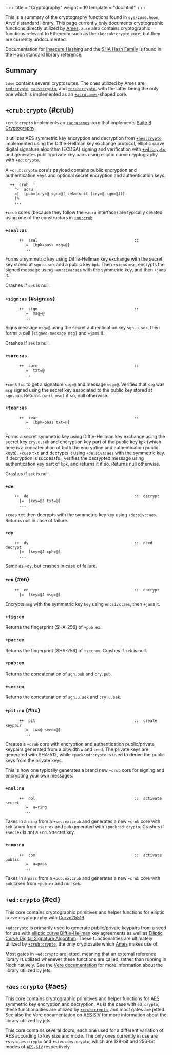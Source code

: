 +++
title = "Cryptography"
weight = 10
template = "doc.html"
+++

This is a summary of the cryptography functions found in `sys/zuse.hoon`, Arvo's
standard library. This page currently only documents cryptographic functions
directly utilized by [Ames](@/docs/arvo/ames/ames.md). `zuse` also contains
cryptographic functions relevant to Ethereum such as the `+keccak:crypto` core,
but they are currently undocumented.

Documentation for [Insecure Hashing](@/docs/hoon/reference/stdlib/2e.md) and the
[SHA Hash Family](@/docs/reference/stdlib/3d.md) is found in the Hoon standard
library reference.

## Summary

`zuse` contains several cryptosuites. The ones utilized by Ames are
[`+ed:crypto`](#ed), [`+aes:crypto`](#aes), and [`+crub:crypto`](#crub), with
the latter being the only one which is implemented as an [`+acru:ames`](@/docs/arvo/ames/cryptography.md#crypto-core)-shaped core.

## `+crub:crypto` {#crub}

`+crub:crypto` implements an
[`+acru:ames`](@/docs/arvo/ames/cryptography.md#crypto-core) core that implements
[Suite B Cryptography](https://en.wikipedia.org/wiki/NSA_Suite_B_Cryptography).

It utilizes AES symmetric key encryption and decryption from [`+aes:crypto`](#aes)
implemented using the Diffie-Hellman key exchange protocol, elliptic curve
digital signature algorithm (ECDSA) signing and verification with [`+ed:crypto`](#ed),
and generates public/private key pairs using elliptic curve cryptography with
`+ed:crypto`.

A `+crub:crypto` core's payload contains public encryption and authentication
keys and optional secret encryption and authentication keys.
```hoon
  ++  crub  !:
    ^-  acru
    =|  [pub=[cry=@ sgn=@] sek=(unit [cry=@ sgn=@])]
    |%
    ...
```
`+crub` cores (because they follow the `+acru` interface) are typically created using one of the constructors in [`+nu:crub`](#nu).

### `+seal:as`

```hoon
      ++  seal                                          ::
        |=  [bpk=pass msg=@]
        ...
```

Forms a symmetric key using Diffie-Hellman key exchange with the secret key
stored at `sgn.u.sek` and a public key `bpk`. Then `+sign`s `msg`, encrypts the
signed message using `+en:siva:aes` with the symmetric key, and then `+jam`s it.

Crashes if `sek` is null.

### `+sign:as` {#sign:as}

```hoon
      ++  sign                                          ::
        |=  msg=@
        ...
```

Signs message `msg=@` using the secret authentication key `sgn.u.sek`, then forms a
cell `[signed-message msg]` and `+jam`s it.

Crashes if `sek` is null.

### `+sure:as`

```hoon
      ++  sure                                          ::
        |=  txt=@
        ...
```

`+cue`s `txt` to get a signature `sig=@` and message `msg=@`. Verifies that
`sig` was `msg` signed using the secret key associated to the public key stored
at `sgn.pub`. Returns `(unit msg)` if so, null otherwise.

### `+tear:as`

```hoon
      ++  tear                                          ::
        |=  [bpk=pass txt=@]
        ...
```

Forms a secret symmetric key using Diffie-Hellman key exchange using the secret
key `cry.u.sek` and encryption key part of the public key `bpk` (which here is a
concatenation of both the encryption and authentication public keys). `+cue`s
`txt` and decrypts it using `+de:siva:aes` with the symmetric key. If decryption
is successful, verifies the decrypted message using authentication key part of
`bpk`, and returns it if so. Returns null otherwise.

Crashes if `sek` is null.

### `+de`

```hoon
    ++  de                                              ::  decrypt
      |=  [key=@J txt=@]
      ...
```

`+cue`s `txt` then decrypts with the symmetric key `key` using `+de:sivc:aes`.
Returns null in case of failure.

### `+dy`

```hoon
    ++  dy                                              ::  need decrypt
      |=  [key=@J cph=@]
      ...
```

Same as `+dy`, but crashes in case of failure.

### `+en` {#en}

```hoon
    ++  en                                              ::  encrypt
      |=  [key=@J msg=@]
```

Encrypts `msg` with the symmetric key `key` using `en:sivc:aes`, then `+jam`s
it.

### `+fig:ex`

Returns the fingerprint (SHA-256) of `+pub:ex`.

### `+pac:ex`

Returns the fingerprint (SHA-256) of `+sec:ex`. Crashes if `sek` is null.

### `+pub:ex`

Returns the concatenation of `sgn.pub` and `cry.pub`.

### `+sec:ex`

Returns the concatenation of `sgn.u.sek` and `cry.u.sek`.

### `+pit:nu` {#nu}

```hoon
      ++  pit                                           ::  create keypair
        |=  [w=@ seed=@]
        ...
```

Creates a `+crub` core with encryption and authentication public/private keypairs
generated from a bitwidth `w` and `seed`. The private keys are generated with
SHA-512, while `+puck:ed:crypto` is used to derive the public keys from the
private keys.

This is how one typically generates a brand new `+crub` core for signing and
encrypting your own messages.

### `+nol:nu`

```hoon
      ++  nol                                           ::  activate secret
        |=  a=ring
        ...
```

Takes in a `ring` from a `+sec:ex:crub` and generates a new `+crub` core with
`sek` taken from `+sec:ex` and `pub` generated with `+puck:ed:crypto`. Crashes
if `+sec:ex` is not a `+crub` secret key.

### `+com:nu`

```hoon
      ++  com                                           ::  activate public
        |=  a=pass
        ...
```

Takes in a `pass` from a `+pub:ex:crub` and generates a new `+crub` core with
`pub` taken from `+pub:ex` and null `sek`.

## `+ed:crypto` {#ed}

This core contains cryptographic primitives and helper functions for elliptic
curve cryptography with [Curve25519](https://en.wikipedia.org/wiki/Curve25519).

`+ed:crypto` is primarily used to generate public/private keypairs from a seed
for use with [elliptic curve
Diffie-Hellman](https://en.wikipedia.org/wiki/Elliptic-curve_Diffie%E2%80%93Hellman)
key agreements as well as [Elliptic Curve Digital Signature
Algorithm](https://en.wikipedia.org/wiki/Elliptic_Curve_Digital_Signature_Algorithm).
These functionalities are ultimately utilized by [`+crub:crypto`](#crub), the
only cryptosuite which [Ames](@/docs/arvo/ames/ames.md) makes use of.

Most gates in `+ed:crypto` are [jetted](@/docs/vere/jetting.md), meaning that an
external reference library is utilized whenever these functions are called,
rather than running in Nock natively. See the [Vere
documentation](@/docs/vere/cryptography.md#ed) for more information about the
library utilized by jets.

## `+aes:crypto` {#aes}

This core contains cryptographic primitives and helper functions for
[AES](https://en.wikipedia.org/wiki/Advanced_Encryption_Standard) symmetric key
encryption and decryption. As is the case with `ed:crypto`, these
functionalities are utilized by [`+crub:crypto`](#crub), and most gates are
jetted. See also the Vere documentation on [AES
SIV](@/docs/vere/cryptography.md#aes) for more information about the library
utilized by jets.

This core contains several doors, each one used for a different variation of AES
according to key size and mode. The only ones currently in use are
`+siva:aes:crypto` and `+sivc:aes:crypto`, which are 128-bit and
256-bit modes of [`AES-SIV`](https://www.aes-siv.com) respectively.
